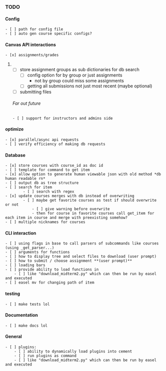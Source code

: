 ### TODO
#### Config
	- [ ] path for config file
	- [ ] auto gen course specific configs?
#### Canvas API interactions
	- [x] assignments/grades
1.  - [ ] store assignment groups as sub dictionaries for db search
		- [ ] config option for by group or just assignments
			- not by group could miss some assignments
		- [ ] getting all submissions not just most recent (maybe optional)
	- [ ] submitting files
	###### *Far out future*
		- [ ] support for instructors and admins side
#### optimize
	- [x] parallel/async api requests
	- [ ] verify efficiency of making db requests
#### Database
	- [x] store courses with course_id as doc id
	- [ ] template for command to get item
	- [x] allow option to generate human viewable json with old method *db human readable rn*
	- [ ] output db as tree structure 
	- [ ] search for item
			- [ ] search with regex
	- [x] update courses merges with db instead of overwriting
			- [ ] maybe get favorite courses as test if should overwrite or not
				- [ ] give warning before overwrite
				- then for course in favorite courses call get_item for each item in course and merge with preexisting somehow?
	- [ ] multiple nicknames for courses
#### CLI interaction 
	- [ ] using flags in base to call parsers of subcommands like courses (using _get_parser...)
	- [ ] arguments for functions
	- [ ] how to display tree and select files to download (user prompt)
	- [ ] how to submit / choose assignment **(user prompt)**
	- [ ] loading bars
	- [ ] provide ability to load functions in 
		- [ ] like "download_midterm2.py" which can then be run by easel and executed
	- [ ] easel mv for changing path of item
#### testing
	- [ ] make tests lol
#### Documentation
	- [ ] make docs lol
#### General
	- [ ] plugins: 
		- [ ] ability to dynamically load plugins into cement
		- [ ] run plugins as command
		- [ ] like "download_midterm2.py" which can then be run by easel and executed
